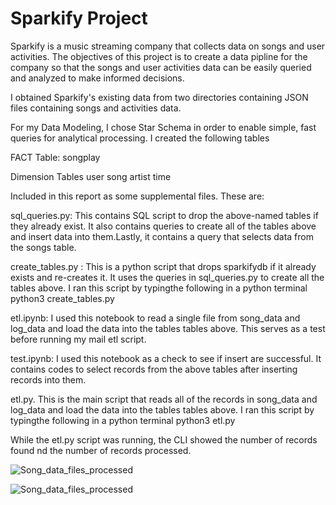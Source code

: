 # Sparkify Project

Sparkify is a music streaming company that collects data on songs and user activities. The objectives of this project is to create a data pipline for the company so that the songs and user activities data can be easily queried and analyzed to make informed decisions.

I obtained Sparkify's existing data from two directories containing JSON files containing songs and activities data.

For my Data Modeling, I chose Star Schema in order to enable simple, fast queries for analytical processing. I created the following tables

FACT Table:
songplay

Dimension Tables
user
song
artist
time

Included in this report as some supplemental files. These are:

sql_queries.py: This contains SQL script to drop the above-named tables if they already exist. It also contains queries to create all of the tables above and insert data into them.Lastly, it contains a query that selects data from the songs table.

create_tables.py : This is a python script that drops sparkifydb if it already exists and re-creates it. It uses the queries in sql_queries.py to create all the tables above. I ran this script by typingthe following in a python terminal
python3 create_tables.py

etl.ipynb: I used this notebook to read a single file from song_data and log_data and load the data into the tables tables above. This serves as a test before running my mail etl script.

test.ipynb: I used this notebook as a check to see if insert are successful. It contains codes to select records from the above tables after inserting records into them.

etl.py. This is the main script that reads all of the records in song_data and log_data and load the data into the tables tables above. I ran this script by typingthe following in a python terminal
python3 etl.py

While the etl.py script was running, the CLI showed the number of records found nd the number of records processed.

![Song_data_files_processed](/home/workspace/Song_data_files_processed.png)

![Song_data_files_processed](https://r766469c826263xjupyterllyjhwqkl.udacity-student-workspaces.com/lab/tree/Song_data_files_processed.PNG)